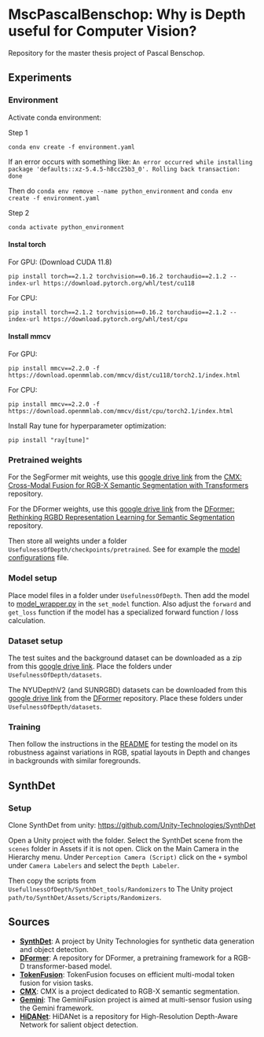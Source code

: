 # MscPascalBenschop: Why is Depth useful for Computer Vision?

Repository for the master thesis project of Pascal Benschop. 



## Experiments

### Environment
Activate conda environment:

Step 1
```
conda env create -f environment.yaml
```
If an error occurs with something like: `An error occurred while installing package 'defaults::xz-5.4.5-h8cc25b3_0'.
Rolling back transaction: done`

Then do `conda env remove --name python_environment` and `conda env create -f environment.yaml`

Step 2
```
conda activate python_environment
```
#### Instal torch

For GPU: (Download CUDA 11.8)
```
pip install torch==2.1.2 torchvision==0.16.2 torchaudio==2.1.2 --index-url https://download.pytorch.org/whl/test/cu118
```
For CPU:
```
pip install torch==2.1.2 torchvision==0.16.2 torchaudio==2.1.2 --index-url https://download.pytorch.org/whl/test/cpu
```

#### Install mmcv

For GPU:
```
pip install mmcv==2.2.0 -f https://download.openmmlab.com/mmcv/dist/cu118/torch2.1/index.html
```
For CPU:
```
pip install mmcv==2.2.0 -f https://download.openmmlab.com/mmcv/dist/cpu/torch2.1/index.html
```

Install Ray tune for hyperparameter optimization:
```
pip install "ray[tune]"
```


### Pretrained weights
For the SegFormer mit weights, use this [google drive link](https://drive.google.com/drive/folders/10XgSW8f7ghRs9fJ0dE-EV8G2E_guVsT5?usp=sharing) from the [CMX: Cross-Modal Fusion for RGB-X Semantic Segmentation with Transformers](https://github.com/huaaaliu/RGBX_Semantic_Segmentation) repository.

For the DFormer weights, use this [google drive link](https://drive.google.com/drive/folders/1YuW7qUtnguUFkhC-sfqGySrerjK0rZJX?usp=sharing) from the [DFormer: Rethinking RGBD Representation Learning for Semantic Segmentation](https://github.com/VCIP-RGBD/DFormer) repository.

Then store all weights under a folder `UsefulnessOfDepth/checkpoints/pretrained`. See for example the [model configurations](code/UsefullnessOfDepth/configs/model_configurations.json) file.

### Model setup
Place model files in a folder under `UsefulnessOfDepth`.
Then add the model to [model_wrapper.py](code/UsefullnessOfDepth/utils/model_wrapper.py) in the `set_model` function. Also adjust the `forward` and `get_loss` function if the model has a specialized forward function / loss calculation.

### Dataset setup

The test suites and the background dataset can be downloaded as a zip from this [google drive link](https://drive.google.com/file/d/1PxgtCENRhFFNqKPtmzWrFyxlclGmmGw9/view?usp=drive_link). Place the folders under `UsefulnessOfDepth/datasets`.

The NYUDepthV2 (and SUNRGBD) datasets can be downloaded from this [google drive link](https://drive.google.com/drive/folders/1RIa9t7Wi4krq0YcgjR3EWBxWWJedrYUl) from the [DFormer](https://github.com/VCIP-RGBD/DFormer) repository. Place these folders under `UsefulnessOfDepth/datasets`.

### Training

Then follow the instructions in the [README](code/UsefullnessOfDepth/test_cases/README.md) for testing the model on its robustness against variations in RGB, spatial layouts in Depth and changes in backgrounds with similar foregrounds.

## SynthDet

### Setup

Clone SynthDet from unity: https://github.com/Unity-Technologies/SynthDet

Open a Unity project with the folder. 
Select the SynthDet scene from the `scenes` folder in Assets if it is not open.
Click on the Main Camera in the Hierarchy menu. Under `Perception Camera (Script)` click on the `+` symbol under `Camera Labelers` and select the `Depth Labeler`.

Then copy the scripts from `UsefullnessOfDepth/SynthDet_tools/Randomizers` to The Unity project `path/to/SynthDet/Assets/Scripts/Randomizers`.



## Sources

- **[SynthDet](https://github.com/Unity-Technologies/SynthDet)**: A project by Unity Technologies for synthetic data generation and object detection.
- **[DFormer](https://github.com/VCIP-RGBD/DFormer)**: A repository for DFormer, a pretraining framework for a RGB-D transformer-based model.
- **[TokenFusion](https://github.com/yikaiw/TokenFusion)**: TokenFusion focuses on efficient multi-modal token fusion for vision tasks.
- **[CMX](https://github.com/huaaaliu/RGBX_Semantic_Segmentation)**: CMX is a project dedicated to RGB-X semantic segmentation.
- **[Gemini](https://github.com/JiaDingCN/GeminiFusion/tree/main)**: The GeminiFusion project is aimed at multi-sensor fusion using the Gemini framework.
- **[HiDANet](https://github.com/Zongwei97/HIDANet/tree/main)**: HiDANet is a repository for High-Resolution Depth-Aware Network for salient object detection.



